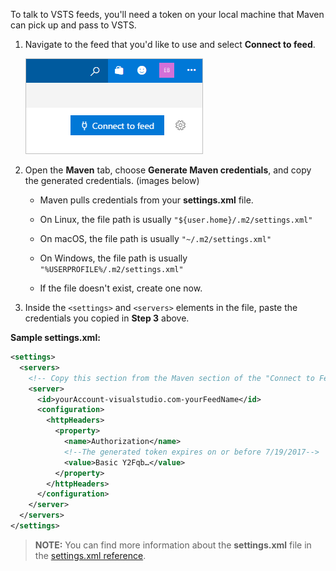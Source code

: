 To talk to VSTS feeds, you'll need a token on your local machine that Maven can pick up and pass to VSTS.  

1. Navigate to the feed that you'd like to use and select **Connect to feed**.

   ![Connect to feed button in the upper-right of the page](../_img/connect-to-feed.png)

1. Open the **Maven** tab, choose **Generate Maven credentials**, and copy the generated credentials. (images below)

   * Maven pulls credentials from your **settings.xml** file.
   
   * On Linux, the file path is usually `"${user.home}/.m2/settings.xml"`
   
   * On macOS, the file path is usually `"~/.m2/settings.xml"`
   
   * On Windows, the file path is usually `"%USERPROFILE%/.m2/settings.xml"`
   
   * If the file doesn't exist, create one now.

1. Inside the `<settings>` and `<servers>` elements in the file, paste the credentials you copied in **Step 3** above.

**Sample settings.xml:**

```xml
<settings>
  <servers>
    <!-- Copy this section from the Maven section of the "Connect to Feed" dialog" -->
    <server>
      <id>yourAccount-visualstudio.com-yourFeedName</id>
      <configuration>
        <httpHeaders>
          <property>
            <name>Authorization</name>
            <!--The generated token expires on or before 7/19/2017-->
            <value>Basic Y2Fqb…</value>
          </property>
        </httpHeaders>
      </configuration>
    </server>
  </servers>
</settings>
```

>**NOTE:** You can find more information about the **settings.xml** file in the [settings.xml reference](https://maven.apache.org/settings.html).

